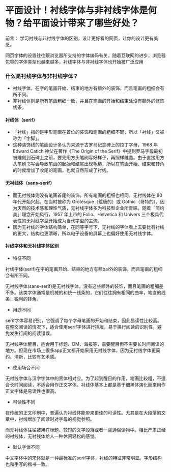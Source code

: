 # 平面设计！衬线字体与非衬线字体是何物？给平面设计带来了哪些好处？
前言：
学习衬线与非衬线字体的区别，设计更好看的网页，让你的设计更有美感。

网页字体的设置往往跟浏览器所支持的字体编码有关，随着互联网的进步，浏览器包容的字体类型也越来越多，衬线字体与非衬线字体也开始被广泛应用


### 什么是衬线字体与非衬线字体？

* 衬线字体，在字的笔画开始、结束的地方有额外的装饰，而且笔画的粗细会有所不同。
* 非衬线体则是所有笔画粗细一致，并且在笔画的开始和结束处没有额外的修饰线条。  


#### 衬线体（serif）
* 「衬线」指的是字形笔画在首位的装饰和笔画的粗细不同，所以「衬线」又被称为「字脚」。
*  这种装饰线的笔画设计多认为来源于古罗马纪念碑上的拉丁字母，1968 年 Edward Catich 神父在著作《The Origin of the Serif》中提到罗马字母最初被雕刻到石碑上之前，要先用方头笔刷写好样子，再照样雕凿。由于直接用方头笔刷书写会导致笔画的起始和结尾出现毛糙，所以在笔画开始、结束和转角的时候增加了收尾的笔画，也就自然形成了衬线。  


#### 无衬线体（sans-serif）
* 而无衬线体则没有笔画首尾的装饰，所有笔画的粗细也相同。无衬线体在 80 年代开始兴起，在当时被称为 Grotesque（荒唐的）或 Gothic（哥特的），因为天然的技术感和理性气质，无衬线字体多为科技型企业所青睐。随着「简约美」理念开始风行，1957 年上市的 Folio、Helvetica 和 Univers 三个极具代表性的无衬线字型开始成为当代字型的主流。
* 因为无衬线的字体结构简单，在同等字号下，无衬线的字体看上去要比有衬线的更大，结构也更清晰，所以电子设备的屏幕上也偏好使用无衬线字体。  

#### 衬线字体和无衬线字体区别
* 特征不同

衬线字体(serif)在字的笔画开始、结束的地方有额bai外的装饰，而且笔画的粗细会有所不同。

无衬线字体(sans-serif)是无衬线字体，没有这些额外的装饰，而且笔画的粗细差不多。该类字体通常是机械的和统一线条的，它们往往拥有相同的曲率，笔直的线条，锐利的转角。



* 用途不同

serif字体容易识别，它强调了每个字母笔画的开始和结束，因此易读性比较高。在整文阅读的情况下，适合使用serif字体进行排版，易于换行阅读的识别性，避免发生行间的阅读错误。

无衬线字体醒目，适合用于标题、DM、海报等，需要醒目但不需要长时间阅读的地方。但现在市场上很多app正文都开始采用无衬线字体，因为无衬线字体更简约、清新，比较有艺术感。

* 使用场合不同

无衬线字体与汉字字体中的黑体相对应。为了起到醒目的作用，笔画比较粗，不适合长时间阅读，不适合用作正文字体。衬线体基本上都是基于细黑体演化而来用作正文字体是易读性也很高。

* 可读性不同

在传统的正文印刷中，普遍认为衬线体能带来更佳的可读性。尤其是在大段落的文章中，衬线增加了阅读时对字母的视觉参照。

而无衬线体往往被用在标题、较短的文字段落或者一些通俗读物中。相比严肃正经的衬线体，无衬线体给人一种休闲轻松的感觉。

* 默认字体不同

中文字体中的宋体就是一种最标准的serif字体，衬线的特征非常明显。字形结构也和手写的楷书一致。

